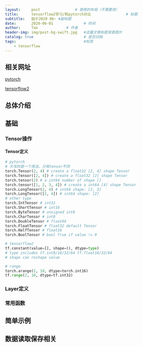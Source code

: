 ```yaml
---
layout:     post			    # 使用的布局（不需要改）
title:      tensorflow2学习/和pytorch对比 				# 标题 
subtitle:   始于2020 06~ #副标题
date:       2020-06-01				# 时间
author:     Tao				# 作者
header-img: img/post-bg-swift.jpg 	#这篇文章标题背景图片
catalog: true 						# 是否归档
tags:								#标签
    - tensorflow
---
```


## 相关网址
[pytorch](https://pytorch.org/docs/stable/index.html)

[tensorflow2](https://www.tensorflow.org/api_docs/python)

## 总体介绍

## 基础
### Tensor操作
#### Tensor定义
```python
# pytorch
# 大写的是一个用法，只有tensor不同
torch.Tensor(2, 4) # create a float32 [2, 4] shape Tensor
torch.Tensor([2, 4]) # create a float32 [2] shape Tensor
torch.tensor(2) # a int64 number of shape []
torch.tensor([1, 2, 3, 4]) # create a int64 [4] shape Tensor
torch.LongTensor(2, 4) # int64 shape: [2, 3]
torch.LongTensor([2, 4]) # int64 shape: [2]
# other type
torch.IntTensor # int32
torch.ShortTensor # int16
torch.ByteTensor # unsigned int8
torch.CharTensor # int8
torch.DoubleTensor # float64
torch.FloatTensor # float32 default Tensor
torch.HalfTensor # float16
torch.BoolTensor # bool True if value != 0

# tensorflow2
tf.constant(value=[], shape=(), dtype=type)
# type includes tf.int8/16/32/64 tf.float16/32/64
# shape can reshape value

# range
torch.arange(2, 10, dtype=torch.int16)
tf.range(2, 10, dtype=tf.int32)
```

### Layer定义

### 常用函数

## 简单示例

## 数据读取保存相关

